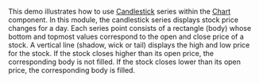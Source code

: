 This demo illustrates how to use [Candlestick](https://docs.devexpress.com/Blazor/DevExpress.Blazor.DxChartCandlestickSeries-3) series within the [Chart](https://docs.devexpress.com/Blazor/DevExpress.Blazor.DxChart-1) component. In this module, the candlestick series displays stock price changes for a day. Each series point consists of a rectangle (body) whose bottom and topmost values correspond to the open and close price of a stock. A vertical line (shadow, wick or tail) displays the high and low price for the stock. If the stock closes higher than its open price, the corresponding body is not filled. If the stock closes lower than its open price, the corresponding body is filled.
